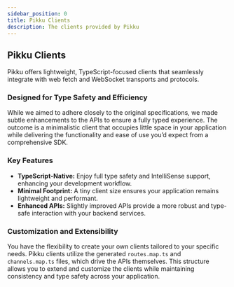 ```yaml
---
sidebar_position: 0
title: Pikku Clients
description: The clients provided by Pikku
---
```


## Pikku Clients

Pikku offers lightweight, TypeScript-focused clients that seamlessly integrate with web fetch and WebSocket transports and protocols.

### Designed for Type Safety and Efficiency

While we aimed to adhere closely to the original specifications, we made subtle enhancements to the APIs to ensure a fully typed experience. The outcome is a minimalistic client that occupies little space in your application while delivering the functionality and ease of use you’d expect from a comprehensive SDK.

### Key Features

- **TypeScript-Native:** Enjoy full type safety and IntelliSense support, enhancing your development workflow.
- **Minimal Footprint:** A tiny client size ensures your application remains lightweight and performant.
- **Enhanced APIs:** Slightly improved APIs provide a more robust and type-safe interaction with your backend services.

### Customization and Extensibility

You have the flexibility to create your own clients tailored to your specific needs. Pikku clients utilize the generated `routes.map.ts` and `channels.map.ts` files, which drive the APIs themselves. This structure allows you to extend and customize the clients while maintaining consistency and type safety across your application.
